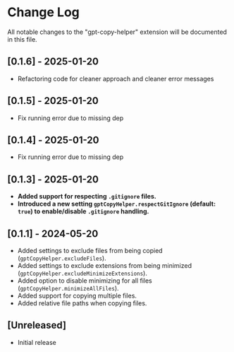 # Change Log

All notable changes to the "gpt-copy-helper" extension will be documented in this file.

## [0.1.6] - 2025-01-20

- Refactoring code for cleaner approach and cleaner error messages

## [0.1.5] - 2025-01-20

- Fix running error due to missing dep

## [0.1.4] - 2025-01-20

- Fix running error due to missing dep

## [0.1.3] - 2025-01-20

- **Added support for respecting `.gitignore` files.**
- **Introduced a new setting `gptCopyHelper.respectGitIgnore` (default: `true`) to enable/disable `.gitignore` handling.**

## [0.1.1] - 2024-05-20

- Added settings to exclude files from being copied (`gptCopyHelper.excludeFiles`).
- Added settings to exclude extensions from being minimized (`gptCopyHelper.excludeMinimizeExtensions`).
- Added option to disable minimizing for all files (`gptCopyHelper.minimizeAllFiles`).
- Added support for copying multiple files.
- Added relative file paths when copying files.

## [Unreleased]

- Initial release
